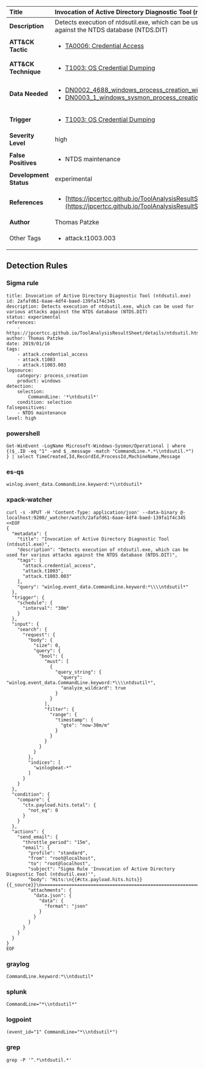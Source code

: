 | Title                    | Invocation of Active Directory Diagnostic Tool (ntdsutil.exe)       |
|:-------------------------|:------------------|
| **Description**          | Detects execution of ntdsutil.exe, which can be used for various attacks against the NTDS database (NTDS.DIT) |
| **ATT&amp;CK Tactic**    |  <ul><li>[TA0006: Credential Access](https://attack.mitre.org/tactics/TA0006)</li></ul>  |
| **ATT&amp;CK Technique** | <ul><li>[T1003: OS Credential Dumping](https://attack.mitre.org/techniques/T1003)</li></ul>  |
| **Data Needed**          | <ul><li>[DN0002_4688_windows_process_creation_with_commandline](../Data_Needed/DN0002_4688_windows_process_creation_with_commandline.md)</li><li>[DN0003_1_windows_sysmon_process_creation](../Data_Needed/DN0003_1_windows_sysmon_process_creation.md)</li></ul>  |
| **Trigger**              | <ul><li>[T1003: OS Credential Dumping](../Triggers/T1003.md)</li></ul>  |
| **Severity Level**       | high |
| **False Positives**      | <ul><li>NTDS maintenance</li></ul>  |
| **Development Status**   | experimental |
| **References**           | <ul><li>[https://jpcertcc.github.io/ToolAnalysisResultSheet/details/ntdsutil.htm](https://jpcertcc.github.io/ToolAnalysisResultSheet/details/ntdsutil.htm)</li></ul>  |
| **Author**               | Thomas Patzke |
| Other Tags           | <ul><li>attack.t1003.003</li></ul> | 

## Detection Rules

### Sigma rule

```
title: Invocation of Active Directory Diagnostic Tool (ntdsutil.exe)
id: 2afafd61-6aae-4df4-baed-139fa1f4c345
description: Detects execution of ntdsutil.exe, which can be used for various attacks against the NTDS database (NTDS.DIT)
status: experimental
references:
    - https://jpcertcc.github.io/ToolAnalysisResultSheet/details/ntdsutil.htm
author: Thomas Patzke
date: 2019/01/16
tags:
    - attack.credential_access
    - attack.t1003
    - attack.t1003.003
logsource:
    category: process_creation
    product: windows
detection:
    selection:
        CommandLine: '*\ntdsutil*'
    condition: selection
falsepositives:
    - NTDS maintenance
level: high

```





### powershell
    
```
Get-WinEvent -LogName Microsoft-Windows-Sysmon/Operational | where {($_.ID -eq "1" -and $_.message -match "CommandLine.*.*\\ntdsutil.*") } | select TimeCreated,Id,RecordId,ProcessId,MachineName,Message
```


### es-qs
    
```
winlog.event_data.CommandLine.keyword:*\\ntdsutil*
```


### xpack-watcher
    
```
curl -s -XPUT -H 'Content-Type: application/json' --data-binary @- localhost:9200/_watcher/watch/2afafd61-6aae-4df4-baed-139fa1f4c345 <<EOF
{
  "metadata": {
    "title": "Invocation of Active Directory Diagnostic Tool (ntdsutil.exe)",
    "description": "Detects execution of ntdsutil.exe, which can be used for various attacks against the NTDS database (NTDS.DIT)",
    "tags": [
      "attack.credential_access",
      "attack.t1003",
      "attack.t1003.003"
    ],
    "query": "winlog.event_data.CommandLine.keyword:*\\\\ntdsutil*"
  },
  "trigger": {
    "schedule": {
      "interval": "30m"
    }
  },
  "input": {
    "search": {
      "request": {
        "body": {
          "size": 0,
          "query": {
            "bool": {
              "must": [
                {
                  "query_string": {
                    "query": "winlog.event_data.CommandLine.keyword:*\\\\ntdsutil*",
                    "analyze_wildcard": true
                  }
                }
              ],
              "filter": {
                "range": {
                  "timestamp": {
                    "gte": "now-30m/m"
                  }
                }
              }
            }
          }
        },
        "indices": [
          "winlogbeat-*"
        ]
      }
    }
  },
  "condition": {
    "compare": {
      "ctx.payload.hits.total": {
        "not_eq": 0
      }
    }
  },
  "actions": {
    "send_email": {
      "throttle_period": "15m",
      "email": {
        "profile": "standard",
        "from": "root@localhost",
        "to": "root@localhost",
        "subject": "Sigma Rule 'Invocation of Active Directory Diagnostic Tool (ntdsutil.exe)'",
        "body": "Hits:\n{{#ctx.payload.hits.hits}}{{_source}}\n================================================================================\n{{/ctx.payload.hits.hits}}",
        "attachments": {
          "data.json": {
            "data": {
              "format": "json"
            }
          }
        }
      }
    }
  }
}
EOF

```


### graylog
    
```
CommandLine.keyword:*\\ntdsutil*
```


### splunk
    
```
CommandLine="*\\ntdsutil*"
```


### logpoint
    
```
(event_id="1" CommandLine="*\\ntdsutil*")
```


### grep
    
```
grep -P '^.*\ntdsutil.*'
```




